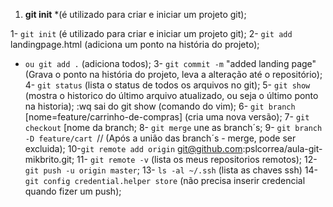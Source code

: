 1. **git init**
   \*(é utilizado para criar e iniciar um projeto git);

1- `git init` (é utilizado para criar e iniciar um projeto git);
2- `git add` landingpage.html (adiciona um ponto na história do projeto);

- `ou git add .` (adiciona todos);
  3- `git commit -m` "added landing page" (Grava o ponto na história do projeto, leva a alteração até o repositório);
  4- `git status` (lista o status de todos os arquivos no git);
  5- `git show` (mostra o historico do último arquivo atualizado, ou seja o último ponto na historia);
  :wq sai do git show (comando do vim);
  6- `git branch` [nome=feature/carrinho-de-compras] (cria uma nova versão);
  7- `git checkout` [nome da branch;
  8- `git merge` une as branch´s;
  9- `git branch -D feature/cart `// (Após a união das branch´s - merge, pode ser excluida);
  10-`git remote add origin` git@github.com:pslcorrea/aula-git-mikbrito.git;
  11- `git remote -v` (lista os meus repositorios remotos);
  12- `git push -u origin master`;
  13- `ls -al ~/.ssh` (lista as chaves ssh)
  14- `git config credential.helper store` (não precisa inserir credencial quando fizer um push);
